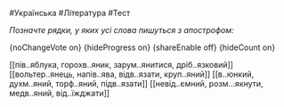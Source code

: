 #Українська #Література #Тест

*Позначте рядки, у яких усі слова пишуться з апострофом:*

{noChangeVote on}
{hideProgress on}
{shareEnable off}
{hideCount on}

[[пів..яблука, горохв..яник, зарум..янитися, дріб..язковий]]
[[вольтер..янець, напів..ява, відв..язати, круп..яний]]
[[в..юнкий, духм..яний, торф..яний, підв..язати]]
[[невід..ємний, розм...якнути, медв..яний, від..їжджати]]
